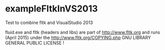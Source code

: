 # exampleFltkInVS2013
Test to combine fltk and VisualStudio 2013

fluid.exe and fltk (headers and libs) are part of http://www.fltk.org and runs (April 2015) under the http://www.fltk.org/COPYING.php GNU LIBRARY GENERAL PUBLIC LICENSE !
